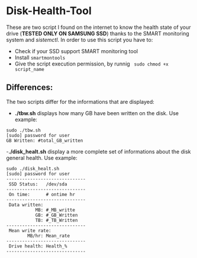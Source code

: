 # Disk-Health-Tool
These are two script I found on the internet to know the health state of your drive (**TESTED ONLY ON SAMSUNG SSD**) thanks to the SMART monitoring system and *sistemctl*.
In order to use this script you have to:

- Check if your SSD support SMART monitoring tool
- Install ```smartmontools```
- Give the script execution permission, by runnig ``` sudo chmod +x script_name```
## Differences:
The two scripts differ for the informations that are displayed:
- **./tbw.sh** displays how many GB have been written on the disk. Use example:
```
sudo ./tbw.sh
[sudo] password for user
GB Written: #total_GB_written
```

-**./disk_healt.sh** display a more complete set of informations about the disk general health. Use example:
```
sudo ./disk_healt.sh
[sudo] password for user
------------------------------
 SSD Status:   /dev/sda
------------------------------
 On time:      # ontime hr
------------------------------
 Data written:
           MB: #_MB_writte
           GB: #_GB_Written
           TB: #_TB_Written
------------------------------
 Mean write rate:
        MB/hr: Mean_rate
------------------------------
 Drive health: Health_%
------------------------------

